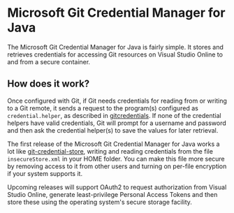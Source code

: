 Microsoft Git Credential Manager for Java
=========================================
The Microsoft Git Credential Manager for Java is fairly simple. It stores and retrieves credentials for accessing Git resources on Visual Studio Online to and from a secure container.

How does it work?
-----------------
Once configured with Git, if Git needs credentials for reading from or writing to a Git remote, it sends a request to the program(s) configured as `credential.helper`, as described in [gitcredentials](http://git-scm.com/docs/gitcredentials.html).  If none of the credential helpers have valid credentials, Git will prompt for a username and password and then ask the credential helper(s) to save the values for later retrieval.

The first release of the Microsoft Git Credential Manager for Java works a lot like [git-credential-store](http://git-scm.com/docs/git-credential-store), writing and reading credentials from the file `insecureStore.xml` in your HOME folder.  You can make this file more secure by removing access to it from other users and turning on per-file encryption if your system supports it.

Upcoming releases will support OAuth2 to request authorization from Visual Studio Online, generate least-privilege Personal Access Tokens and then store these using the operating system's secure storage facility.
